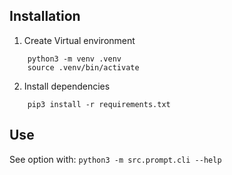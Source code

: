 ## Installation

1. Create Virtual environment
```
    python3 -m venv .venv
    source .venv/bin/activate
```

2. Install dependencies
```
    pip3 install -r requirements.txt
```

## Use

See option with: `python3 -m src.prompt.cli --help`